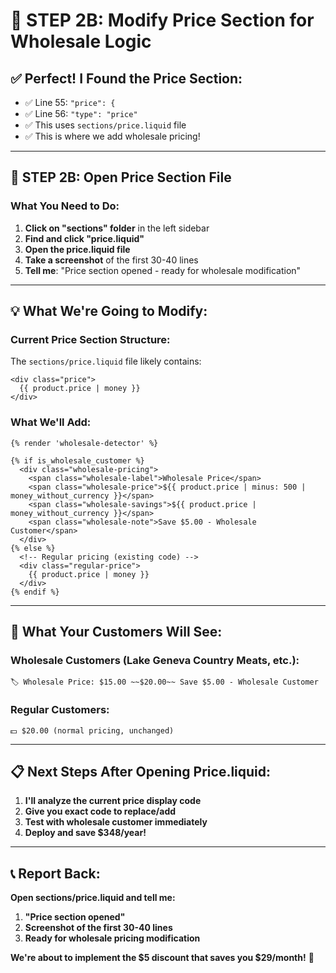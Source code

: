 # 🎯 STEP 2B: Modify Price Section for Wholesale Logic

## ✅ **Perfect! I Found the Price Section:**
- ✅ Line 55: `"price": {`
- ✅ Line 56: `"type": "price"`
- ✅ This uses `sections/price.liquid` file
- ✅ This is where we add wholesale pricing!

---

## 🔧 **STEP 2B: Open Price Section File**

### **What You Need to Do:**
1. **Click on "sections" folder** in the left sidebar
2. **Find and click "price.liquid"** 
3. **Open the price.liquid file**
4. **Take a screenshot** of the first 30-40 lines
5. **Tell me**: "Price section opened - ready for wholesale modification"

---

## 💡 **What We're Going to Modify:**

### **Current Price Section Structure:**
The `sections/price.liquid` file likely contains:
```liquid
<div class="price">
  {{ product.price | money }}
</div>
```

### **What We'll Add:**
```liquid
{% render 'wholesale-detector' %}

{% if is_wholesale_customer %}
  <div class="wholesale-pricing">
    <span class="wholesale-label">Wholesale Price</span>
    <span class="wholesale-price">${{ product.price | minus: 500 | money_without_currency }}</span>
    <span class="wholesale-savings">${{ product.price | money_without_currency }}</span>
    <span class="wholesale-note">Save $5.00 - Wholesale Customer</span>
  </div>
{% else %}
  <!-- Regular pricing (existing code) -->
  <div class="regular-price">
    {{ product.price | money }}
  </div>
{% endif %}
```

---

## 🎯 **What Your Customers Will See:**

### **Wholesale Customers (Lake Geneva Country Meats, etc.):**
```
🏷️ Wholesale Price: $15.00 ~~$20.00~~ Save $5.00 - Wholesale Customer
```

### **Regular Customers:**
```
💵 $20.00 (normal pricing, unchanged)
```

---

## 📋 **Next Steps After Opening Price.liquid:**

1. **I'll analyze the current price display code**
2. **Give you exact code to replace/add**  
3. **Test with wholesale customer immediately**
4. **Deploy and save $348/year!**

---

## 📞 **Report Back:**
**Open sections/price.liquid and tell me:**
1. **"Price section opened"**
2. **Screenshot of the first 30-40 lines**
3. **Ready for wholesale pricing modification**

**We're about to implement the $5 discount that saves you $29/month!** 🚀


